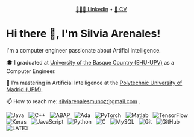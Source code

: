 <p align="center">
  <a href="https://es.linkedin.com/in/silvia-arenales"> 👩🏽‍💼 Linkedin</a> •
  <a href="https://drive.google.com/file/d/1FIUCWlIfqEICqXy-3Xw1jhEQ6_9JwYot/view?usp=sharing"> 🔖 CV </a> 
</p>

# Hi there 👋, I'm Silvia Arenales!

I'm a computer engineer passionate about Artifial Intelligence.

🎓 I graduated at <a href="https://www.ehu.eus/es/web/informatika-fakultatea">University of the Basque Country (EHU-UPV)</a> as a Computer Engineer.

🌱 I’m mastering in Artificial Intelligence at the <a href="https://www.upm.es/">Polytechnic University of Madrid (UPM)</a>.

📫 How to reach me: silviarenalesmunoz@gmail.com .

![Java](https://img.shields.io/badge/-Java-black?logo=java&style=social)&nbsp;&nbsp;
![C++](https://img.shields.io/badge/-C++-black?logo=c%2B%2B&style=social)&nbsp;&nbsp;
![ABAP](https://img.shields.io/badge/-ABAP-black?logo=sap&style=social)&nbsp;&nbsp;
![Ada](https://img.shields.io/badge/-Ada-black?logo=ada&style=social)&nbsp;&nbsp;
![PyTorch](https://img.shields.io/badge/-PyTorch-black?logo=pytorch&style=social)&nbsp;&nbsp;
![Matlab](https://img.shields.io/badge/-Matlab-black?logo=mathworks&style=social)&nbsp;&nbsp;
![TensorFlow](https://img.shields.io/badge/-TensorFlow-black?logo=tensorflow&style=social)&nbsp;&nbsp;
![Keras](https://img.shields.io/badge/-Keras-black?logo=keras&style=social)&nbsp;&nbsp;
![JavaScript](https://img.shields.io/badge/-JavaScript-black?logo=javascript&style=social)&nbsp;&nbsp;
![Python](https://img.shields.io/badge/-Python-black?logo=Python&style=social)&nbsp;&nbsp;
![C](https://img.shields.io/badge/-C-black?logo=c&style=social)&nbsp;&nbsp;
![MySQL](https://img.shields.io/badge/-MySQL-black?logo=mysql&style=social)&nbsp;&nbsp;
![Git](https://img.shields.io/badge/-Git-black?logo=git&style=social)&nbsp;&nbsp;
![GitHub](https://img.shields.io/badge/-GitHub-black?logo=github&style=social)&nbsp;&nbsp;
![LATEX](https://img.shields.io/badge/-LATEX-black?logo=latex&style=social)&nbsp;&nbsp;

